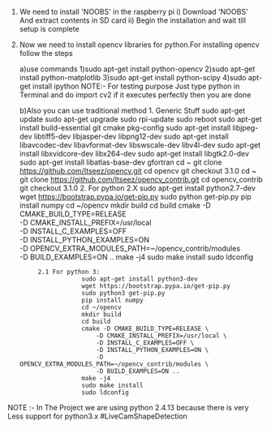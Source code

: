 1. We need to install 'NOOBS' in the raspberry pi
	i) Download 'NOOBS' And extract contents in SD card
       ii) Begin the installation and wait till setup is complete

2. Now we need to install opencv libraries for python.For installing opencv
   follow the steps

	a)use commands
		1)sudo apt-get install python-opencv
		2)sudo apt-get install python-matplotlib
		3)sudo apt-get install python-scipy
		4)sudo apt-get install ipython
NOTE:- For testing purpose Just type python in Terminal and do import cv2 if it executes perfectly then you are done

	b)Also you can use traditional method
			1. Generic Stuff
						sudo apt-get update
						sudo apt-get upgrade
						sudo rpi-update
						sudo reboot
						sudo apt-get install build-essential git cmake pkg-config
						sudo apt-get install libjpeg-dev libtiff5-dev libjasper-dev libpng12-dev
						sudo apt-get install libavcodec-dev libavformat-dev libswscale-dev libv4l-dev
						sudo apt-get install libxvidcore-dev libx264-dev
						sudo apt-get install libgtk2.0-dev
						sudo apt-get install libatlas-base-dev gfortran
						cd ~
						git clone https://github.com/Itseez/opencv.git
						cd opencv
						git checkout 3.1.0
						cd ~
						git clone https://github.com/Itseez/opencv_contrib.git
						cd opencv_contrib
						git checkout 3.1.0
			2. For python 2.X
						sudo apt-get install python2.7-dev
						wget https://bootstrap.pypa.io/get-pip.py
						sudo python get-pip.py
						pip install numpy
						cd ~/opencv
						mkdir build
						cd build
						cmake -D CMAKE_BUILD_TYPE=RELEASE \
							-D CMAKE_INSTALL_PREFIX=/usr/local \
							-D INSTALL_C_EXAMPLES=OFF \
							-D INSTALL_PYTHON_EXAMPLES=ON \
							-D OPENCV_EXTRA_MODULES_PATH=~/opencv_contrib/modules \
							-D BUILD_EXAMPLES=ON ..
						make -j4
						sudo make install
						sudo ldconfig

			2.1 For python 3:
						sudo apt-get install python3-dev
						wget https://bootstrap.pypa.io/get-pip.py
						sudo python3 get-pip.py
						pip install numpy
						cd ~/opencv
						mkdir build
						cd build
						cmake -D CMAKE_BUILD_TYPE=RELEASE \
						    -D CMAKE_INSTALL_PREFIX=/usr/local \
						    -D INSTALL_C_EXAMPLES=OFF \
						    -D INSTALL_PYTHON_EXAMPLES=ON \
						    -D OPENCV_EXTRA_MODULES_PATH=~/opencv_contrib/modules \
						    -D BUILD_EXAMPLES=ON ..
						make -j4
						sudo make install
						sudo ldconfig

NOTE :- In The Project we are using python 2.4.13 because there is very Less support for python3.x
#LiveCamShapeDetection
